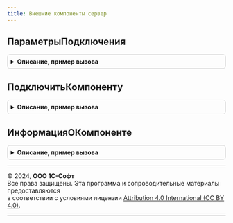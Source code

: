 ```yaml
---
title: Внешние компоненты сервер
---
```



## ПараметрыПодключения
<details style="margin: 1em 0; padding: 0.5em; border: 1px solid #ccc; border-radius: 6px;">

<summary style="font-weight: bold; cursor: pointer;">Описание, пример вызова</summary>

```bsl

// Параметры для вызова ВнешниеКомпонентыСервер.ПодключитьКомпоненту.
//
// Возвращаемое значение:
//  Структура:
//    * ИдентификаторыСозданияОбъектов - Массив из Строка - идентификаторы экземпляров модуля объекта,
//              используется только для компонент, у которых есть несколько идентификаторов создания объектов.
//              При задании параметр Идентификатор будет использоваться только для определения компоненты.
//    * Изолированно - Булево  - если Истина, компонента должна подключаться изолированно,
//                               в этом случае она загружается в отдельный процесс операционной системы.
//                               Если Ложь, то в этом случае компонента будет выполняться в том же процессе
//                               операционной системы, который выполняет код встроенного языка.
//              - Неопределено - (по умолчанию Неопределено) соответствует поведению платформы:
//                               не изолированно - если компонентой поддерживается только этот режим,
//                               изолированно - в остальных случаях.
//                               См. https://its.1c.eu/db/v83doc#bookmark:dev:TI000001866
//    * ПолноеИмяМакета - Строка - полное имя макета конфигурации с ZIP-архивом, в котором хранится компонента.
//
Функция ПараметрыПодключения() Экспорт
```

Пример вызова
```bsl
Результат = ВнешниеКомпонентыСервер.ПараметрыПодключения() 
```
</details>

## ПодключитьКомпоненту
<details style="margin: 1em 0; padding: 0.5em; border: 1px solid #ccc; border-radius: 6px;">

<summary style="font-weight: bold; cursor: pointer;">Описание, пример вызова</summary>

```bsl

// Подключает на сервере 1С:Предприятия внешнюю компоненту из хранилища внешних компонент,
// выполненную по технологии Native API или COM.
// В модели сервиса разрешено только подключение общих внешних компонент, одобренных администратором сервиса.
//
// Параметры:
//  Идентификатор - Строка - идентификатор объекта внешней компоненты.
//  Версия        - Строка - версия компоненты.
//  ПараметрыПодключения - см. ПараметрыПодключения.
//
// Возвращаемое значение:
//   Структура - результат подключения компоненты:
//     * Подключено - Булево - признак подключения;
//     * ПодключаемыйМодуль - ОбъектВнешнейКомпоненты - экземпляр объекта внешней компоненты;
//                          - ФиксированноеСоответствие из КлючИЗначение - экземпляры объектов внешней компоненты,
//                            указанные в ПараметрыПодключения.ИдентификаторыСозданияОбъектов:
//                            ** Ключ - Строка - идентификатор,
//                            ** Значение - ОбъектВнешнейКомпоненты - экземпляр объекта внешней компоненты.
//     * ОписаниеОшибки - Строка - краткое описание ошибки.
//
Функция ПодключитьКомпоненту(Знач Идентификатор, Версия = Неопределено, ПараметрыПодключения = Неопределено) Экспорт
```

Пример вызова
```bsl
Результат = ВнешниеКомпонентыСервер.ПодключитьКомпоненту(Идентификатор, Версия, ПараметрыПодключения);
```
</details>

## ИнформацияОКомпоненте
<details style="margin: 1em 0; padding: 0.5em; border: 1px solid #ccc; border-radius: 6px;">

<summary style="font-weight: bold; cursor: pointer;">Описание, пример вызова</summary>

```bsl

// Возвращает информацию о внешней компоненте по идентификатору и версии.
//
// Параметры:
//  Идентификатор - Строка - идентификатор объекта внешней компоненты.
//  Версия - Строка - версия компоненты.
//
// Возвращаемое значение:
//  Структура:
//      * Существует - Булево - признак отсутствия компоненты.
//      * ДоступноРедактирование - Булево - признак того, что компоненту может изменить администратор области.
//      * ОписаниеОшибки - Строка - краткое описание ошибки.
//      * Идентификатор - Строка - идентификатор объекта внешней компоненты.
//      * Версия - Строка - версия компоненты.
//      * Наименование - Строка - наименование и краткая информация о компоненте.
//
// Пример:
//
//  Результат = ВнешниеКомпонентыСервер.ИнформацияОКомпоненте("InputDevice", "8.1.7.10");
//  Если Результат.Существует Тогда
//      Идентификатор = Результат.Идентификатор;
//      Версия        = Результат.Версия;
//      Наименование  = Результат.Наименование;
//  Иначе
//      ОбщегоНазначенияКлиентСервер.СообщитьПользователю(Результат.ОписаниеОшибки);
//  КонецЕсли;
//
Функция ИнформацияОКомпоненте(Знач Идентификатор, Знач Версия = Неопределено) Экспорт
```

Пример вызова
```bsl
Результат = ВнешниеКомпонентыСервер.ИнформацияОКомпоненте(Идентификатор, Версия);
```
</details>

---

© 2024, **ООО 1С-Софт**  
Все права защищены. Эта программа и сопроводительные материалы предоставляются  
в соответствии с условиями лицензии [Attribution 4.0 International (CC BY 4.0)](https://creativecommons.org/licenses/by/4.0/legalcode).

---
